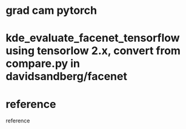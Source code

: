 # grad cam pytorch
# kde_evaluate_facenet_tensorflow using tensorlow 2.x, convert from compare.py in davidsandberg/facenet
# reference
reference
